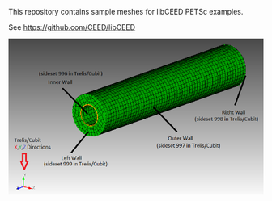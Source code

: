 This repository contains sample meshes for libCEED PETSc examples.

See https://github.com/CEED/libCEED

![diagram](cylinderDiagram.png)
